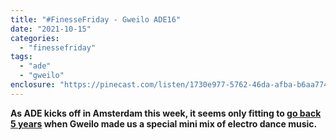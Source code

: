 ```yaml
---
title: "#FinesseFriday - Gweilo ADE16"
date: "2021-10-15"
categories: 
  - "finessefriday"
tags: 
  - "ade"
  - "gweilo"
enclosure: "https://pinecast.com/listen/1730e977-5762-46da-afba-b6aa774b401e.mp3 81146126 audio/mpeg "
---
```


**As ADE kicks off in Amsterdam this week, it seems only fitting to [go back 5 years](https://www.housefinesse.com/shows/house-finesse-gweilo-ade16/) when Gweilo made us a special mini mix of electro dance music.**
